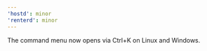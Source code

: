 ```yaml
---
'hostd': minor
'renterd': minor
---
```


The command menu now opens via Ctrl+K on Linux and Windows.
